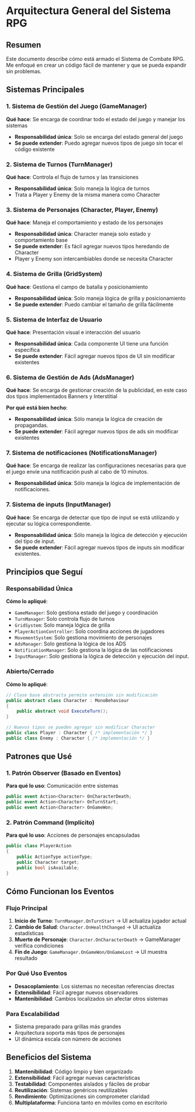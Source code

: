 # Arquitectura General del Sistema RPG

## Resumen

Este documento describe cómo está armado el Sistema de Combate RPG. Me enfoqué en crear un código fácil de mantener y que se pueda expandir sin problemas.

## Sistemas Principales

### 1. Sistema de Gestión del Juego (GameManager)

**Qué hace**: Se encarga de coordinar todo el estado del juego y manejar los sistemas

- **Responsabilidad única**: Solo se encarga del estado general del juego
- **Se puede extender**: Puedo agregar nuevos tipos de juego sin tocar el código existente

### 2. Sistema de Turnos (TurnManager)

**Qué hace**: Controla el flujo de turnos y las transiciones

- **Responsabilidad única**: Solo maneja la lógica de turnos
- Trata a Player y Enemy de la misma manera como Character

### 3. Sistema de Personajes (Character, Player, Enemy)

**Qué hace**: Maneja el comportamiento y estado de los personajes

- **Responsabilidad única**: Character maneja solo estado y comportamiento base
- **Se puede extender**: Es fácil agregar nuevos tipos heredando de Character
- Player y Enemy son intercambiables donde se necesita Character

### 4. Sistema de Grilla (GridSystem)

**Qué hace**: Gestiona el campo de batalla y posicionamiento

- **Responsabilidad única**: Solo maneja lógica de grilla y posicionamiento
- **Se puede extender**: Puedo cambiar el tamaño de grilla fácilmente

### 5. Sistema de Interfaz de Usuario

**Qué hace**: Presentación visual e interacción del usuario

- **Responsabilidad única**: Cada componente UI tiene una función específica
- **Se puede extender**: Fácil agregar nuevos tipos de UI sin modificar existentes

### 6. Sistema de Gestión de Ads (AdsManager)

**Qué hace**: Se encarga de gestionar creación de la publicidad, en este caso dos tipos implementados Banners y Interstitial

**Por qué está bien hecho**:

- **Responsabilidad única**: Sólo maneja la lógica de creación de propagandas.
- **Se puede extender**: Fácil agregar nuevos tipos de ads sin modificar existentes

### 7. Sistema de notificaciones (NotificationsManager)

**Qué hace**: Se encarga de realizar las configuraciones necesarias para que el juego envíe una notificación push al cabo de 10 minutos.

- **Responsabilidad única**: Sólo maneja la lógica de implementación de notificaciones.

### 7. Sistema de inputs (InputManager)

**Qué hace**: Se encarga de detectar que tipo de input se está utilizando y ejecutar su lógica correspondiente.

- **Responsabilidad única**: Sólo maneja la lógica de detección y ejecución del tipo de input.
- **Se puede extender**: Fácil agregar nuevos tipos de inputs sin modificar existentes.

## Principios que Seguí

### Responsabilidad Única

**Cómo lo apliqué**:

- `GameManager`: Solo gestiona estado del juego y coordinación
- `TurnManager`: Solo controla flujo de turnos
- `GridSystem`: Solo maneja lógica de grilla
- `PlayerActionController`: Solo coordina acciones de jugadores
- `MovementSystem`: Solo gestiona movimiento de personajes
- `AdsManager`: Solo gestiona la lógica de los ADS
- `NotificationManager`: Solo gestiona la lógica de las notificaciones
- `InputManager`: Solo gestiona la lógica de detección y ejecución del input.

### Abierto/Cerrado

**Cómo lo apliqué**:

```csharp
// Clase base abstracta permite extensión sin modificación
public abstract class Character : MonoBehaviour
{
    public abstract void ExecuteTurn();
}

// Nuevos tipos se pueden agregar sin modificar Character
public class Player : Character { /* implementación */ }
public class Enemy : Character { /* implementación */ }
```

## Patrones que Usé

### 1. Patrón Observer (Basado en Eventos)

**Para qué lo uso**: Comunicación entre sistemas

```csharp
public event Action<Character> OnCharacterDeath;
public event Action<Character> OnTurnStart;
public event Action<Character> OnGameWon;
```

### 2. Patrón Command (Implícito)

**Para qué lo uso**: Acciones de personajes encapsuladas

```csharp
public class PlayerAction
{
    public ActionType actionType;
    public Character target;
    public bool isAvailable;
}
```

## Cómo Funcionan los Eventos

### Flujo Principal

1. **Inicio de Turno**: `TurnManager.OnTurnStart` → UI actualiza jugador actual
2. **Cambio de Salud**: `Character.OnHealthChanged` → UI actualiza estadísticas
3. **Muerte de Personaje**: `Character.OnCharacterDeath` → GameManager verifica condiciones
4. **Fin de Juego**: `GameManager.OnGameWon/OnGameLost` → UI muestra resultado

### Por Qué Uso Eventos

- **Desacoplamiento**: Los sistemas no necesitan referencias directas
- **Extensibilidad**: Fácil agregar nuevos observadores
- **Mantenibilidad**: Cambios localizados sin afectar otros sistemas

### Para Escalabilidad

- Sistema preparado para grillas más grandes
- Arquitectura soporta más tipos de personajes
- UI dinámica escala con número de acciones

## Beneficios del Sistema

1. **Mantenibilidad**: Código limpio y bien organizado
2. **Extensibilidad**: Fácil agregar nuevas características
3. **Testabilidad**: Componentes aislados y fáciles de probar
4. **Reutilización**: Sistemas genéricos reutilizables
5. **Rendimiento**: Optimizaciones sin comprometer claridad
6. **Multiplataforma**: Funciona tanto en móviles como en escritorio
